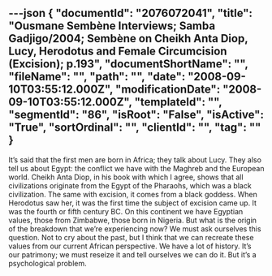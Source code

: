 ---json
{
  "documentId": "2076072041",
  "title": "Ousmane Sembène Interviews; Samba Gadjigo/2004; Sembène on Cheikh Anta Diop, Lucy, Herodotus and Female Circumcision (Excision); p.193",
  "documentShortName": "",
  "fileName": "",
  "path": "",
  "date": "2008-09-10T03:55:12.000Z",
  "modificationDate": "2008-09-10T03:55:12.000Z",
  "templateId": "",
  "segmentId": "86",
  "isRoot": "False",
  "isActive": "True",
  "sortOrdinal": "",
  "clientId": "",
  "tag": ""
}
---

It’s said that the first men are born in Africa; they talk about Lucy. They also tell us about Egypt: the conflict we have with the Maghreb and the European world. Cheikh Anta Diop, in his book with which I agree, shows that all civilizations originate from the Egypt of the Pharaohs, which was a black civilization. The same with excision, it comes from a black goddess. When Herodotus saw her, it was the first time the subject of excision came up. It was the fourth or fifth century BC. On this continent we have Egyptian values, those from Zimbabwe, those born in Nigeria. But what is the origin of the breakdown that we’re experiencing now? We must ask ourselves this question. Not to cry about the past, but I think that we can recreate these values from our current African perspective. We have a lot of history. It’s our patrimony; we must reseize it and tell ourselves we can do it. But it’s a psychological problem.
